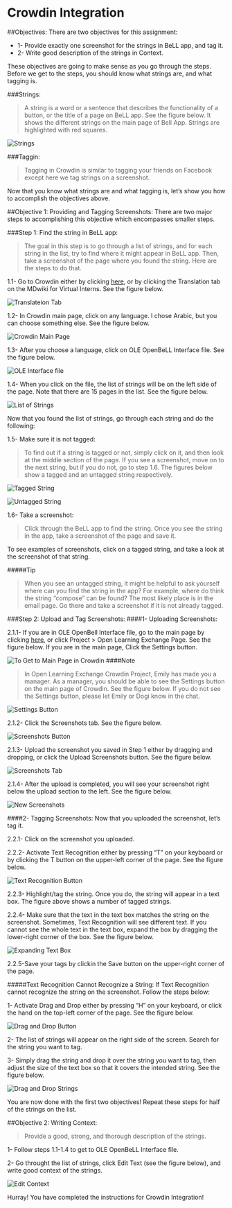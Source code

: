 # Crowdin Integration
##Objectives:
There are two objectives for this assignment:
* 1- Provide exactly one screenshot for the strings in BeLL app, and tag it.
* 2- Write good description of the strings in Context.

These objectives are going to make sense as you go through the steps. Before we get to the steps, you should know what strings are, and what tagging is. 

###Strings:
>A string is a word or a sentence that describes the functionality of a button, or the title of a page on BeLL app. See the figure below. It shows the different strings on the main page of Bell App. Strings are highlighted with red squares.

![Strings](/pages/uploads/images/strings.png)

###Taggin:
>Tagging in Crowdin is similar to tagging your friends on Facebook except here we tag strings on a screenshot.

Now that you know what strings are and what tagging is, let’s show you how to accomplish the objectives above.

##Objective 1: Providing and Tagging Screenshots:
There are two major steps to accomplishing this objective which encompasses smaller steps.

###Step 1: Find the string in BeLL app:
>The goal in this step is to go through a list of strings, and for each string in the list, try to find where it might appear in BeLL app. Then, take a screenshot of the page where you found the string. Here are the steps to do that.

1.1- Go to Crowdin either by clicking [here](https://crowdin.com/project/open-learning-exchange/invite), or by clicking the Translation tab on the MDwiki for Virtual Interns. See the figure below.

![Translateion Tab](/pages/uploads/images/translation_tab.png)

1.2- In Crowdin main page, click on any language. I chose Arabic, but you can choose something else. See the figure below.

![Crowdin Main Page](/pages/uploads/images/crowdin_main.png)

1.3- After you choose a language, click on OLE OpenBeLL Interface file. See the figure below.

![OLE Interface file](/pages/uploads/images/tranlation_page.png)

1.4- When you click on the file, the list of strings will be on the left side of the page. Note that there are 15 pages in the list. See the figure below.

![List of Strings](/pages/uploads/images/list_of_strings.png)

Now that you found the list of strings, go through each string and do the following:

1.5- Make sure it is not tagged:
>To find out if a string is tagged or not, simply click on it, and then look at the middle section of the page. If you see a screenshot, move on to the next string, but if you do not, go to step 1.6. The figures below show a tagged and an untagged string respectively.

![Tagged String](/pages/uploads/images/tagged_string.png)

![Untagged String](/pages/uploads/images/untagged_string.png)

1.6- Take a screenshot:
>Click through the BeLL app to find the string. Once you see the string in the app, take a screenshot of the page and save it.

To see examples of screenshots, click on a tagged string, and take a look at the screenshot of that string. 

#####Tip
>When you see an untagged string, it might be helpful to ask yourself where can you find the string in the app? For example, where do think the string “compose” can be found? The most likely place is in the email page. Go there and take a screenshot if it is not already tagged. 

###Step 2: Upload and Tag Screenshots:
####1- Uploading Screenshots:

2.1.1- If you are in OLE OpenBell Interface file, go to the main page by clicking [here](https://crowdin.com/project/open-learning-exchange?auto_accepted=13039143), or click Project > Open Learning Exchange Page. See the figure below. If you are in the main page, Click the Settings button.

![To Get to Main Page in Crowdin](/pages/uploads/images/to_go_to_main_page.png)
####Note
>In Open Learning Exchange Crowdin Project, Emily has made you a manager. As a manager, you should be able to see the Settings button on the main page of Crowdin. See the figure below. If you do not see the Settings button, please let Emily or Dogi know in the chat.

![Settings Button](/pages/uploads/images/settings_button.png)

2.1.2- Click the Screenshots tab. See the figure below.

![Screenshots Button](/pages/uploads/images/screenshots_button.png)

2.1.3- Upload the screenshot you saved in Step 1 either by dragging and dropping, or click the Upload Screenshots button. See the figure below.

![Screenshots Tab](/pages/uploads/images/screenshots_tab.png)

2.1.4- After the upload is completed, you will see your screenshot right below the upload section to the left. See the figure below.

![New Screenshots](/pages/uploads/images/new_screenshot.png)

####2- Tagging Screenshots:
Now that you uploaded the screenshot, let’s tag it.

2.2.1- Click on the screenshot you uploaded.

2.2.2- Activate Text Recognition either by pressing “T” on your keyboard or by clicking the T button on the upper-left corner of the page. See the figure below.

![Text Recognition Button](/pages/uploads/images/text_recognition.png)

2.2.3- Highlight/tag the string. Once you do, the string will appear in a text box. The figure above shows a number of tagged strings.

2.2.4- Make sure that the text in the text box matches the string on the screenshot. Sometimes, Text Recognition will see different text. If you cannot see the whole text in the text box, expand the box by dragging the lower-right corner of the box. See the figure below.

![Expanding Text Box](/pages/uploads/images/expanding_text_box.gif)

2.2.5-Save your tags by clickin the Save button on the upper-right corner of the page.

#####Text Recognition Cannot Recognize a String:
If Text Recognition cannot recognize the string on the screenshot. Follow the steps below:

1- Activate Drag and Drop either by pressing “H” on your keyboard, or click the hand on the top-left corner of the page. See the figure below.

![Drag and Drop Button](/pages/uploads/images/drag_and_drop.png)

2- The list of strings will appear on the right side of the screen. Search for the string you want to tag.

3- Simply drag the string and drop it over the string you want to tag, then adjust the size of the text box so that it covers the intended string. See the figure below.

![Drag and Drop Strings](/pages/uploads/images/drag_and_drop_strings.gif)

You are now done with the first two objectives! Repeat these steps for half of the strings on the list. 

##Objective 2: Writing Context:
>Provide a good, strong, and thorough description of the strings.

1- Follow steps 1.1-1.4 to get to OLE OpenBeLL Interface file.

2- Go throught the list of strings, click Edit Text (see the figure below), and write good context of the strings.

![Edit Context](/pages/uploads/images/edit_context.png)

Hurray! You have completed the instructions for Crowdin Integration!
